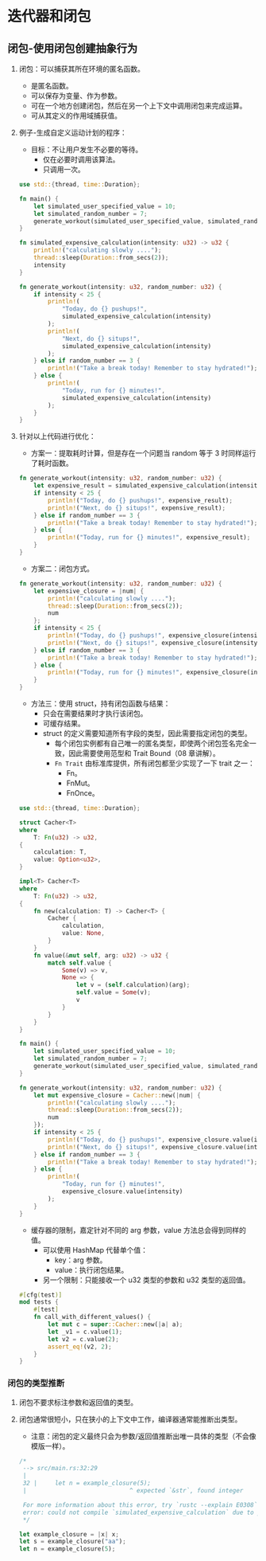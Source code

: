 # 迭代器和闭包

## 闭包-使用闭包创建抽象行为

1. 闭包：可以捕获其所在环境的匿名函数。

   - 是匿名函数。
   - 可以保存为变量、作为参数。
   - 可在一个地方创建闭包，然后在另一个上下文中调用闭包来完成运算。
   - 可从其定义的作用域捕获值。

2. 例子-生成自定义运动计划的程序：

   - 目标：不让用户发生不必要的等待。
     - 仅在必要时调用该算法。
     - 只调用一次。

   ```rust
   use std::{thread, time::Duration};

   fn main() {
       let simulated_user_specified_value = 10;
       let simulated_random_number = 7;
       generate_workout(simulated_user_specified_value, simulated_random_number);
   }

   fn simulated_expensive_calculation(intensity: u32) -> u32 {
       println!("calculating slowly ....");
       thread::sleep(Duration::from_secs(2));
       intensity
   }

   fn generate_workout(intensity: u32, random_number: u32) {
       if intensity < 25 {
           println!(
               "Today, do {} pushups!",
               simulated_expensive_calculation(intensity)
           );
           println!(
               "Next, do {} situps!",
               simulated_expensive_calculation(intensity)
           );
       } else if random_number == 3 {
           println!("Take a break today! Remember to stay hydrated!");
       } else {
           println!(
               "Today, run for {} minutes!",
               simulated_expensive_calculation(intensity)
           );
       }
   }
   ```

3. 针对以上代码进行优化：

   - 方案一：提取耗时计算，但是存在一个问题当 random 等于 3 时同样运行了耗时函数。

   ```rust
   fn generate_workout(intensity: u32, random_number: u32) {
       let expensive_result = simulated_expensive_calculation(intensity);
       if intensity < 25 {
           println!("Today, do {} pushups!", expensive_result);
           println!("Next, do {} situps!", expensive_result);
       } else if random_number == 3 {
           println!("Take a break today! Remember to stay hydrated!");
       } else {
           println!("Today, run for {} minutes!", expensive_result);
       }
   }
   ```

   - 方案二：闭包方式。

   ```rust
   fn generate_workout(intensity: u32, random_number: u32) {
       let expensive_closure = |num| {
           println!("calculating slowly ....");
           thread::sleep(Duration::from_secs(2));
           num
       };
       if intensity < 25 {
           println!("Today, do {} pushups!", expensive_closure(intensity));
           println!("Next, do {} situps!", expensive_closure(intensity));
       } else if random_number == 3 {
           println!("Take a break today! Remember to stay hydrated!");
       } else {
           println!("Today, run for {} minutes!", expensive_closure(intensity));
       }
   }
   ```

   - 方法三：使用 struct，持有闭包函数与结果：
     - 只会在需要结果时才执行该闭包。
     - 可缓存结果。
     - struct 的定义需要知道所有字段的类型，因此需要指定闭包的类型。
       - 每个闭包实例都有自己唯一的匿名类型，即使两个闭包签名完全一致，因此需要使用范型和 Trait Bound（08 章讲解）。
       - `Fn Trait` 由标准库提供，所有闭包都至少实现了一下 trait 之一：
         - Fn。
         - FnMut。
         - FnOnce。

   ```rust
   use std::{thread, time::Duration};

   struct Cacher<T>
   where
       T: Fn(u32) -> u32,
   {
       calculation: T,
       value: Option<u32>,
   }

   impl<T> Cacher<T>
   where
       T: Fn(u32) -> u32,
   {
       fn new(calculation: T) -> Cacher<T> {
           Cacher {
               calculation,
               value: None,
           }
       }
       fn value(&mut self, arg: u32) -> u32 {
           match self.value {
               Some(v) => v,
               None => {
                   let v = (self.calculation)(arg);
                   self.value = Some(v);
                   v
               }
           }
       }
   }

   fn main() {
       let simulated_user_specified_value = 10;
       let simulated_random_number = 7;
       generate_workout(simulated_user_specified_value, simulated_random_number);
   }

   fn generate_workout(intensity: u32, random_number: u32) {
       let mut expensive_closure = Cacher::new(|num| {
           println!("calculating slowly ....");
           thread::sleep(Duration::from_secs(2));
           num
       });
       if intensity < 25 {
           println!("Today, do {} pushups!", expensive_closure.value(intensity));
           println!("Next, do {} situps!", expensive_closure.value(intensity));
       } else if random_number == 3 {
           println!("Take a break today! Remember to stay hydrated!");
       } else {
           println!(
               "Today, run for {} minutes!",
               expensive_closure.value(intensity)
           );
       }
   }
   ```

   - 缓存器的限制，嘉定针对不同的 arg 参数，value 方法总会得到同样的值。
     - 可以使用 HashMap 代替单个值：
       - key：arg 参数。
       - value：执行闭包结果。
     - 另一个限制：只能接收一个 u32 类型的参数和 u32 类型的返回值。

   ```rust
   #[cfg(test)]
   mod tests {
       #[test]
       fn call_with_different_values() {
           let mut c = super::Cacher::new(|a| a);
           let _v1 = c.value(1);
           let v2 = c.value(2);
           assert_eq!(v2, 2);
       }
   }
   ```

### 闭包的类型推断

1. 闭包不要求标注参数和返回值的类型。
2. 闭包通常很短小，只在狭小的上下文中工作，编译器通常能推断出类型。

   - 注意：闭包的定义最终只会为参数/返回值推断出唯一具体的类型（不会像模版一样）。

   ```rust
   /*
    --> src/main.rs:32:29
    |
    32 |     let n = example_closure(5);
    |                             ^ expected `&str`, found integer

    For more information about this error, try `rustc --explain E0308`.
    error: could not compile `simulated_expensive_calculation` due to previous error
    */

   let example_closure = |x| x;
   let s = example_closure("aa");
   let n = example_closure(5);
   ```
